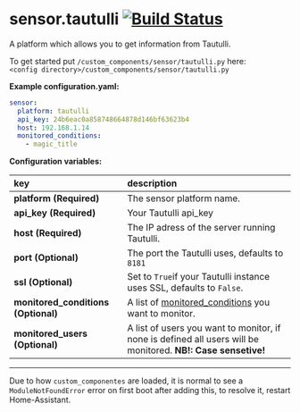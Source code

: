 # sensor.tautulli [![Build Status](https://travis-ci.com/custom-components/sensor.tautulli.svg?branch=master)](https://travis-ci.com/custom-components/sensor.tautulli)

A platform which allows you to get information from Tautulli.
  
To get started put `/custom_components/sensor/tautulli.py` here:  
`<config directory>/custom_components/sensor/tautulli.py`  
  
**Example configuration.yaml:**

```yaml
sensor:
  platform: tautulli
  api_key: 24b6eac0a858748664878d146bf63623b4
  host: 192.168.1.14
  monitored_conditions:
    - magic_title
```

**Configuration variables:**  

key | description  
:--- | :---  
**platform (Required)** | The sensor platform name.  
**api_key (Required)** | Your Tautulli api_key  
**host (Required)** | The IP adress of the server running Tautulli.  
**port (Optional)** | The port the Tautulli uses, defaults to `8181`  
**ssl (Optional)** | Set to `True`if your Tautulli instance uses SSL, defaults to `False`.
**monitored_conditions (Optional)** | A list of [monitored_conditions](monitored_conditions.md) you want to monitor.  
**monitored_users (Optional)** | A list of users you want to monitor, if none is defined all users will be monitored. **NB!: Case sensetive!**

***
Due to how `custom_componentes` are loaded, it is normal to see a `ModuleNotFoundError` error on first boot after adding this, to resolve it, restart Home-Assistant.
